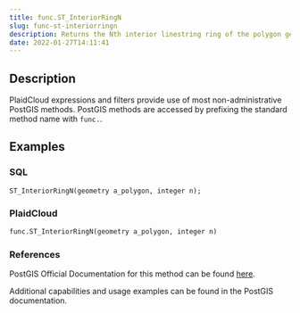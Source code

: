```yaml
---
title: func.ST_InteriorRingN
slug: func-st-interiorringn
description: Returns the Nth interior linestring ring of the polygon geometry
date: 2022-01-27T14:11:41
---
```



## Description


PlaidCloud expressions and filters provide use of most non-administrative PostGIS methods. PostGIS methods are accessed by prefixing the standard method name with `func.`.



## Examples


### SQL



```
ST_InteriorRingN(geometry a_polygon, integer n);
```


### PlaidCloud



```python
func.ST_InteriorRingN(geometry a_polygon, integer n)
```


### References


PostGIS Official Documentation for this method can be found [here](https://postgis.net/docs/manual-3.1/ST_InteriorRingN.html).



Additional capabilities and usage examples can be found in the PostGIS documentation.

